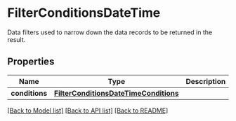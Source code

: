 # FilterConditionsDateTime

Data filters used to narrow down the data records to be returned in the result.

## Properties

Name | Type | Description | Notes
------------ | ------------- | ------------- | -------------
**conditions** | [**FilterConditionsDateTimeConditions**](FilterConditionsDateTimeConditions.md) |  | [optional] 

[[Back to Model list]](../README.md#documentation-for-models) [[Back to API list]](../README.md#documentation-for-api-endpoints) [[Back to README]](../README.md)


